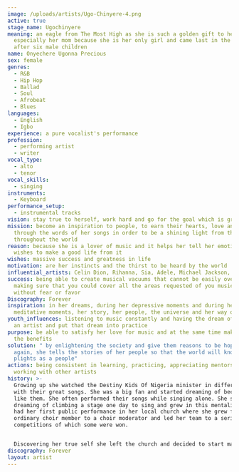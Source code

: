 ```yaml
---
image: /uploads/artists/Ugo-Chinyere-4.png
active: true
stage_name: Ugochinyere
meaning: an eagle from The Most High as she is such a golden gift to her family,
  especially her mom because she is her only girl and came last in the family
  after six male children
name: Onyechere Ugonna Precious
sex: female
genres:
  - R&B
  - Hip Hop
  - Ballad
  - Soul
  - Afrobeat
  - Blues
languages:
  - English
  - Igbo
experience: a pure vocalist's performance
profession:
  - performing artist
  - writer
vocal_type:
  - alto
  - tenor
vocal_skills:
  - singing
instruments:
  - Keyboard
performance_setup:
  - instrumental tracks
vision: stay true to herself, work hard and go for the goal which is greatness
mission: become an inspiration to people, to earn their hearts, love and care
  through the words of her songs in order to be a shining light from the East
  throughout the world
reason: because she is a lover of music and it helps her tell her emotions and
  wishes to make a good life from it
wishes: massive success and greatness in life
motivation: are her instincts and the thirst to be heard by the world
influential_artists: Celin Dion, Rihanna, Sia, Adele, Michael Jackson, Lucky Dube
success: being able to create musical vacuums that cannot be easily overlooked,
  making sure that you could cover all the areas requested of you musically
  without fear or favor
Discography: Forever
inspiration: in her dreams, during her depressive moments and during her
  meditative moments, her story, her people, the universe and her way of life
youth_influences: listening to music constantly and having the dream of becoming
  an artist and put that dream into practice
purpose: be able to satisfy her love for music and at the same time make harvest
  the benefits
solution: " by enlightening the society and give them reasons to be hopeful
  again, she tells the stories of her people so that the world will know their
  plights as a people"
actions: being consistent in learning, practicing, appreciating mentorship and
  working with other artists
history: >-
  Growing up she watched the Destiny Kids Of Nigeria minister in different ways
  with their great songs. She was a big fan and started dreaming of becoming
  like them. She often performed their songs while singing alone. She started
  dreaming of climbing a stage one day to sing and grew in this mentality. She
  had her first public performance in her local church where she grew from an
  ordinary choir member to a choir moderator and led her team to a series of
  competitions of which some were won. 


  Discovering her true self she left the church and decided to start making her own songs. It was a difficult task for her since she couldn't figure out how and where to start but found her way in using her talents working together with other artists that like her musically protest against injustice towards her people. This is where she first made impact as an artist and now had her own stories to tell courtesy of the marginalization, killing and forceful disappearance of her people.
discography: Forever
layout: artist
---
```

